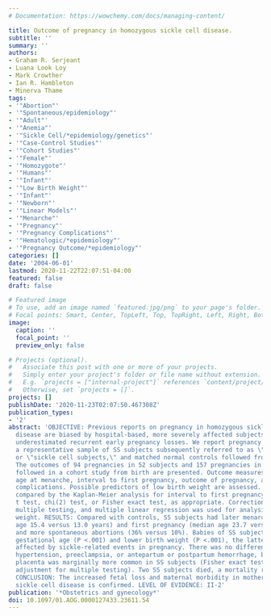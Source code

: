 ```yaml
---
# Documentation: https://wowchemy.com/docs/managing-content/

title: Outcome of pregnancy in homozygous sickle cell disease.
subtitle: ''
summary: ''
authors:
- Graham R. Serjeant
- Luana Look Loy
- Mark Crowther
- Ian R. Hambleton
- Minerva Thame
tags:
- '"Abortion"'
- '"Spontaneous/epidemiology"'
- '"Adult"'
- '"Anemia"'
- '"Sickle Cell/*epidemiology/genetics"'
- '"Case-Control Studies"'
- '"Cohort Studies"'
- '"Female"'
- '"Homozygote"'
- '"Humans"'
- '"Infant"'
- '"Low Birth Weight"'
- '"Infant"'
- '"Newborn"'
- '"Linear Models"'
- '"Menarche"'
- '"Pregnancy"'
- '"Pregnancy Complications"'
- '"Hematologic/*epidemiology"'
- '"Pregnancy Outcome/*epidemiology"'
categories: []
date: '2004-06-01'
lastmod: 2020-11-22T22:07:51-04:00
featured: false
draft: false

# Featured image
# To use, add an image named `featured.jpg/png` to your page's folder.
# Focal points: Smart, Center, TopLeft, Top, TopRight, Left, Right, BottomLeft, Bottom, BottomRight.
image:
  caption: ''
  focal_point: ''
  preview_only: false

# Projects (optional).
#   Associate this post with one or more of your projects.
#   Simply enter your project's folder or file name without extension.
#   E.g. `projects = ["internal-project"]` references `content/project/deep-learning/index.md`.
#   Otherwise, set `projects = []`.
projects: []
publishDate: '2020-11-23T02:07:50.467308Z'
publication_types:
- '2'
abstract: 'OBJECTIVE: Previous reports on pregnancy in homozygous sickle cell (SS)
  disease are biased by hospital-based, more severely affected subjects and may have
  underestimated recurrent early pregnancy losses. We report pregnancy outcome in
  a representative sample of SS subjects subsequently referred to as \"subjects\"
  or \"sickle cell subjects,\" and matched normal controls followed from birth. METHODS:
  The outcomes of 94 pregnancies in 52 subjects and 157 pregnancies in 68 controls
  followed in a cohort study from birth are presented. Outcome measures included the
  age at menarche, interval to first pregnancy, outcome of pregnancy, and maternal
  complications. Possible predictors of low birth weight are assessed. Outcomes were
  compared by the Kaplan-Meier analysis for interval to first pregnancy and by Student
  t test, chi(2) test, or Fisher exact test, as appropriate. Correction was made for
  multiple testing, and multiple linear regression was used for analysis of birth
  weight. RESULTS: Compared with controls, SS subjects had later menarche (median
  age 15.4 versus 13.0 years) and first pregnancy (median age 23.7 versus 20.1 years),
  and more spontaneous abortions (36% versus 10%). Babies of SS subjects had a lower
  gestational age (P <.001) and lower birth weight (P <.001), the latter being significantly
  affected by sickle-related events in pregnancy. There was no difference in pregnancy-induced
  hypertension, preeclampsia, or antepartum or postpartum hemorrhage, but a retained
  placenta was marginally more common in SS subjects (Fisher exact test, P =.007 after
  adjustment for multiple testing). Two SS subjects died, a mortality rate of 2.1%.
  CONCLUSION: The increased fetal loss and maternal morbidity in mothers with homozygous
  sickle cell disease is confirmed. LEVEL OF EVIDENCE: II-2'
publication: '*Obstetrics and gynecology*'
doi: 10.1097/01.AOG.0000127433.23611.54
---
```


